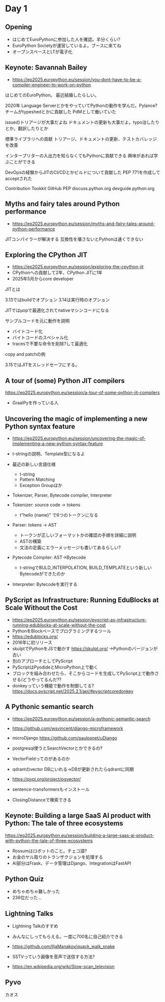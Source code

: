 # Day 1

## Opening

* はじめてEuroPythonに参加した人を確認。半分くらい?
* EuroPython Societyが運営しているよ。ブースに来てね
* オープンスペースとLTが電子化

## Keynote: Savannah Bailey

* https://ep2025.europython.eu/session/you-dont-have-to-be-a-compiler-engineer-to-work-on-python

はじめてのEuroPython。
最近結婚したらしい。

2020年
Language ServerとかをやっていてPythonの動作を学んだ。Pylance?
チームがtypeshedとかに貢献した
PdMとして働いていた

issueのトリアージが大事だよね
ドキュメントの更新も大事だよ。typo治したりとか。翻訳したりとか

標準ライブラリへの貢献
トリアージ、ドキュメントの更新、テストカバレッジを改善

インタープリターの入出力を知らなくてもPythonに貢献できる
興味があれば学ぶことができる

DevOpsの経験からJITのCI/CDとかビルドについて貢献した
PEP 771を作成してacceptされた

Contribution Tookkit
GitHub
PEP
discuss.python.org
devguide.python.org

## Myths and fairy tales around Python performance

* https://ep2025.europython.eu/session/myths-and-fairy-tales-around-python-performance

JITコンパイラーが解決する
互換性を壊さないとPythonは速くできない

## Exploring the CPython JIT

* https://ep2025.europython.eu/session/exploring-the-cpython-jit
* CPythonへの貢献して2年、CPython JITに1年
* 2025年5月からcore developer

JITとは

3.13ではbuildでオプション
3.14は実行時のオプション

JITではμopで最適化されてnativeマシンコードになる

サンプルコードを元に動作を説明

* バイトコード化
* バイトコードのスペシャル化
* tracesで不要な命令を削除?して最適化

copy and patchの例

3.15ではJITをスレッドセーフにする。

## A tour of (some) Python JIT compilers

https://ep2025.europython.eu/session/a-tour-of-some-python-jit-compilers

* GraalPyを作っている人

## Uncovering the magic of implementing a new Python syntax feature

* https://ep2025.europython.eu/session/uncovering-the-magic-of-implementing-a-new-python-syntax-feature

* t-stringの説明、Template型になるよ
* 最近の新しい言語仕様
  * t-string
  * Pattern Matching
  * Exception Groupほか
* Tokenizer, Parser, Bytecode compiler, Interpreter
* Tokenizer: source code -> tokens
  * t"hello {name}" で6つのトークンになる
* Parser: tokens -> AST
  * トークンが正しいフォーマットかの確認の手順を詳細に説明
  * ASTの構築
  * 文法の定義にエラーメッセージも書いてあるらしい?
* Pytecode Compiler: AST->Bytecode
  * t-stringでBULD_INTERPOLATION, BUILD_TEMPLATEという新しいBytecodeができたのか
* Interpreter: Bytecodeを実行する

## PyScript as Infrastructure: Running EduBlocks at Scale Without the Cost

* https://ep2025.europython.eu/session/pyscript-as-infrastructure-running-edublocks-at-scale-without-the-cost
* PythonをBlockベースでプログラミングするツール
* https://edublocks.org/
* 2016年に初リリース
* skulptでPythonをJSで動かす https://skulpt.org/ →Pythonのバージョンが古い
* 別のアプローチとしてPyScript
* PyScriptはPyodideとMicroPython上で動く
* ブロックを組み合わせたら、そこからコードを生成してPyScript上で動作させる(どうやってるんだ??
* donkeyっていう機能で動作を制御してる? https://docs.pyscript.net/2025.2.1/api/#pyscriptcoredonkey

## A Pythonic semantic search

* https://ep2025.europython.eu/session/a-pythonic-semantic-search

* https://github.com/wsvincent/django-microframework
* microDjango https://github.com/pauloxnet/uDjango
* postgresql使うとSearchVectorとかできるの?
* VectorFieldってのがあるのか
* qdrantのvector DBにいれる→DBが更新されたらqdrantに同期
* https://pypi.org/project/pgvector/
* sentence-transformersもインストール
* ClosingDistanceで検索できる

## Keynote: Building a large SaaS AI product with Python: The tale of three ecosystems

https://ep2025.europython.eu/session/building-a-large-saas-ai-product-with-python-the-tale-of-three-ecosystems

* Rossumはロボットのこと。チェコ語?
* お金のヤル取りのトランザクジョンを処理する
* AI部分はFrask、データ管理はDjango、IntegrationはFastAPI

## Python Quiz

* めちゃめちゃ難しかった
* 236位だった...

## Lightning Talks

* Lightning Talkのすすめ
* みんなにしってもらえる。一度に700名に自己紹介できる

* https://github.com/IljaManakov/quack_walk_snake

* SSTVっていう画像を音声で送信する方法?
* https://en.wikipedia.org/wiki/Slow-scan_television

## Pyvo

カオス
